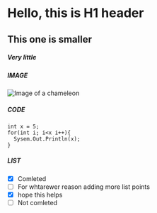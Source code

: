 # Hello, this is H1 header #
## This one is smaller ##

##### Very little #####
##### IMAGE #####
![Image of a chameleon](https://letsenhance.io/static/8f5e523ee6b2479e26ecc91b9c25261e/1015f/MainAfter.jpg)

##### CODE #####
```
int x = 5;
for(int i; i<x i++){
  Sysem.Out.Println(x);
}
```
##### LIST #####
- [x] Comleted
- [ ] For whtarewer reason adding more list points
- [x] hope this helps
- [ ] Not comleted
